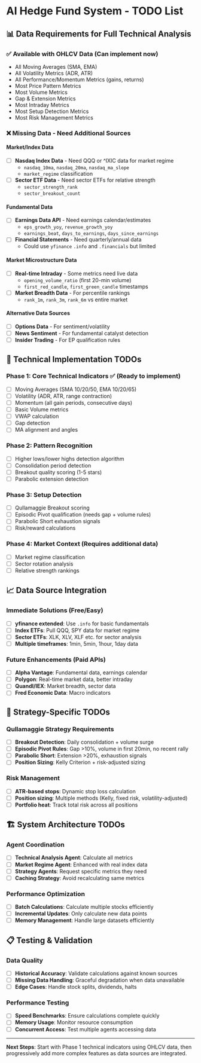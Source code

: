 # AI Hedge Fund System - TODO List

## 📊 Data Requirements for Full Technical Analysis

### ✅ **Available with OHLCV Data** (Can implement now)
- All Moving Averages (SMA, EMA)
- All Volatility Metrics (ADR, ATR)
- All Performance/Momentum Metrics (gains, returns)
- Most Price Pattern Metrics
- Most Volume Metrics
- Gap & Extension Metrics
- Most Intraday Metrics
- Most Setup Detection Metrics
- Most Risk Management Metrics

### ❌ **Missing Data - Need Additional Sources**

#### **Market/Index Data**
- [ ] **Nasdaq Index Data** - Need QQQ or ^IXIC data for market regime
  - `nasdaq_10ma`, `nasdaq_20ma`, `nasdaq_ma_slope`
  - `market_regime` classification
- [ ] **Sector ETF Data** - Need sector ETFs for relative strength
  - `sector_strength_rank`
  - `sector_breakout_count`

#### **Fundamental Data** 
- [ ] **Earnings Data API** - Need earnings calendar/estimates
  - `eps_growth_yoy`, `revenue_growth_yoy`
  - `earnings_beat`, `days_to_earnings`, `days_since_earnings`
- [ ] **Financial Statements** - Need quarterly/annual data
  - Could use `yfinance` `.info` and `.financials` but limited

#### **Market Microstructure Data**
- [ ] **Real-time Intraday** - Some metrics need live data
  - `opening_volume_ratio` (first 20-min volume)
  - `first_red_candle`, `first_green_candle` timestamps
- [ ] **Market Breadth Data** - For percentile rankings
  - `rank_1m`, `rank_3m`, `rank_6m` vs entire market

#### **Alternative Data Sources**
- [ ] **Options Data** - For sentiment/volatility
- [ ] **News Sentiment** - For fundamental catalyst detection
- [ ] **Insider Trading** - For EP qualification rules

## 🔧 Technical Implementation TODOs

### **Phase 1: Core Technical Indicators** ✅ (Ready to implement)
- [ ] Moving Averages (SMA 10/20/50, EMA 10/20/65)
- [ ] Volatility (ADR, ATR, range contraction)
- [ ] Momentum (all gain periods, consecutive days)
- [ ] Basic Volume metrics
- [ ] VWAP calculation
- [ ] Gap detection
- [ ] MA alignment and angles

### **Phase 2: Pattern Recognition** 
- [ ] Higher lows/lower highs detection algorithm
- [ ] Consolidation period detection
- [ ] Breakout quality scoring (1-5 stars)
- [ ] Parabolic extension detection

### **Phase 3: Setup Detection**
- [ ] Qullamaggie Breakout scoring
- [ ] Episodic Pivot qualification (needs gap + volume rules)
- [ ] Parabolic Short exhaustion signals
- [ ] Risk/reward calculations

### **Phase 4: Market Context** (Requires additional data)
- [ ] Market regime classification
- [ ] Sector rotation analysis
- [ ] Relative strength rankings

## 📈 Data Source Integration

### **Immediate Solutions** (Free/Easy)
- [ ] **yfinance extended**: Use `.info` for basic fundamentals
- [ ] **Index ETFs**: Pull QQQ, SPY data for market regime
- [ ] **Sector ETFs**: XLK, XLV, XLF etc. for sector analysis
- [ ] **Multiple timeframes**: 1min, 5min, 1hour, 1day data

### **Future Enhancements** (Paid APIs)
- [ ] **Alpha Vantage**: Fundamental data, earnings calendar
- [ ] **Polygon**: Real-time market data, better intraday
- [ ] **Quandl/IEX**: Market breadth, sector data
- [ ] **Fred Economic Data**: Macro indicators

## 🎯 Strategy-Specific TODOs

### **Qullamaggie Strategy Requirements**
- [ ] **Breakout Detection**: Daily consolidation + volume surge
- [ ] **Episodic Pivot Rules**: Gap >10%, volume in first 20min, no recent rally
- [ ] **Parabolic Short**: Extension >20%, exhaustion signals
- [ ] **Position Sizing**: Kelly Criterion + risk-adjusted sizing

### **Risk Management**
- [ ] **ATR-based stops**: Dynamic stop loss calculation
- [ ] **Position sizing**: Multiple methods (Kelly, fixed risk, volatility-adjusted)
- [ ] **Portfolio heat**: Track total risk across all positions

## 🏗️ System Architecture TODOs

### **Agent Coordination**
- [ ] **Technical Analysis Agent**: Calculate all metrics
- [ ] **Market Regime Agent**: Enhanced with real index data  
- [ ] **Strategy Agents**: Request specific metrics they need
- [ ] **Caching Strategy**: Avoid recalculating same metrics

### **Performance Optimization**
- [ ] **Batch Calculations**: Calculate multiple stocks efficiently
- [ ] **Incremental Updates**: Only calculate new data points
- [ ] **Memory Management**: Handle large datasets efficiently

## 📋 Testing & Validation

### **Data Quality**
- [ ] **Historical Accuracy**: Validate calculations against known sources
- [ ] **Missing Data Handling**: Graceful degradation when data unavailable
- [ ] **Edge Cases**: Handle stock splits, dividends, halts

### **Performance Testing**
- [ ] **Speed Benchmarks**: Ensure calculations complete quickly
- [ ] **Memory Usage**: Monitor resource consumption
- [ ] **Concurrent Access**: Test multiple agents accessing data

---

**Next Steps**: Start with Phase 1 technical indicators using OHLCV data, then progressively add more complex features as data sources are integrated.